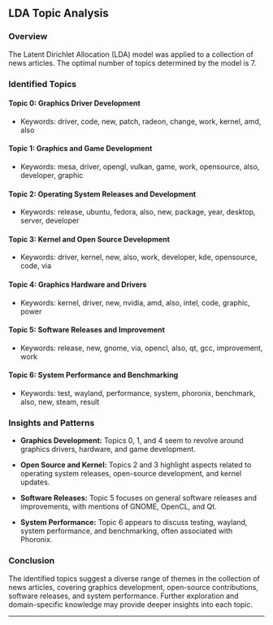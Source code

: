 ## LDA Topic Analysis

### Overview

The Latent Dirichlet Allocation (LDA) model was applied to a collection of news articles. The optimal number of topics determined by the model is 7.

### Identified Topics

#### Topic 0: Graphics Driver Development
- Keywords: driver, code, new, patch, radeon, change, work, kernel, amd, also

#### Topic 1: Graphics and Game Development
- Keywords: mesa, driver, opengl, vulkan, game, work, opensource, also, developer, graphic

#### Topic 2: Operating System Releases and Development
- Keywords: release, ubuntu, fedora, also, new, package, year, desktop, server, developer

#### Topic 3: Kernel and Open Source Development
- Keywords: driver, kernel, new, also, work, developer, kde, opensource, code, via

#### Topic 4: Graphics Hardware and Drivers
- Keywords: kernel, driver, new, nvidia, amd, also, intel, code, graphic, power

#### Topic 5: Software Releases and Improvement
- Keywords: release, new, gnome, via, opencl, also, qt, gcc, improvement, work

#### Topic 6: System Performance and Benchmarking
- Keywords: test, wayland, performance, system, phoronix, benchmark, also, new, steam, result

### Insights and Patterns

- **Graphics Development:** Topics 0, 1, and 4 seem to revolve around graphics drivers, hardware, and game development.
  
- **Open Source and Kernel:** Topics 2 and 3 highlight aspects related to operating system releases, open-source development, and kernel updates.

- **Software Releases:** Topic 5 focuses on general software releases and improvements, with mentions of GNOME, OpenCL, and Qt.

- **System Performance:** Topic 6 appears to discuss testing, wayland, system performance, and benchmarking, often associated with Phoronix.

### Conclusion

The identified topics suggest a diverse range of themes in the collection of news articles, covering graphics development, open-source contributions, software releases, and system performance. Further exploration and domain-specific knowledge may provide deeper insights into each topic.

---
